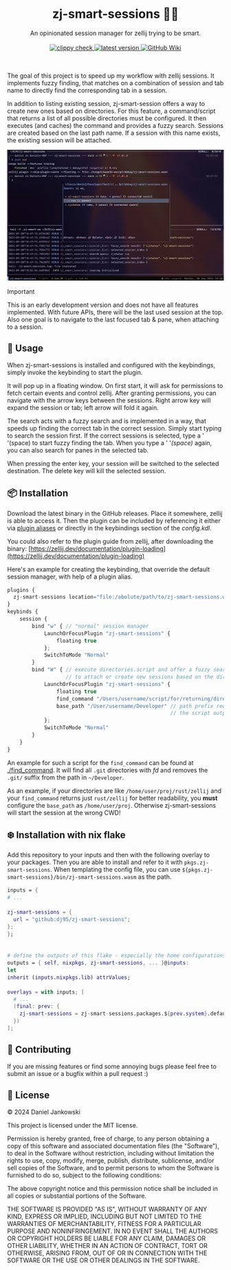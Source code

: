<h1 align="center">zj-smart-sessions 🔀🧠</h1>

<p align="center">
  An opinionated session manager for zellij trying to be smart.
  <br><br>
  <a href="https://github.com/dj95/zj-smart-sessions/actions/workflows/lint.yml">
    <img alt="clippy check" src="https://github.com/dj95/zj-smart-sessions/actions/workflows/lint.yml/badge.svg" />
  </a>
  <a href="https://github.com/dj95/zj-smart-sessions/releases">
    <img alt="latest version" src="https://img.shields.io/github/v/tag/dj95/zj-smart-sessions.svg?sort=semver" />
  </a>
  <a href="https://github.com/dj95/zj-smart-sessions/wiki">
    <img alt="GitHub Wiki" src="https://img.shields.io/badge/documentation-wiki-wiki?logo=github">
  </a>

  <br><br>
  The goal of this project is to speed up my workflow with zellij sessions. It implements fuzzy finding,
  that matches on a combination of session and tab name to directly find the corresponding tab in a
  session.

  In addition to listing existing session, zj-smart-session offers a way to create new ones based on directories.
  For this feature, a command/script that returns a list of all possible directories must be configured. It then
  executes (and caches) the command and provides a fuzzy search. Sessions are created based on the last path
  name. If a session with this name exists, the existing session will be attached.
</p>

![screenshot displaying the session manager](./assets/demo.png)

> [!IMPORTANT]
> This is an early development version and does not have all features implemented. With future APIs, there will be the last used session at the top. Also one goal is to navigate to the last focused tab & pane, when attaching to a session.

## 🚀 Usage

When zj-smart-sessions is installed and configured with the keybindings, simply invoke the keybinding to start the plugin.

It will pop up in a floating window. On first start, it will ask for permissions to fetch certain events and control zellij.
After granting permissions, you can navigate with the arrow keys between the sessions. Right arrow key will expand the session or tab; left arrow will fold it again.

The search acts with a fuzzy search and is implemented in a way, that speeds up finding the correct tab in the correct session.
Simply start typing to search the session first. If the correct sessions is selected, type a ' '(space) to start fuzzy finding the tab. 
When you type a ' '*(space)* again, you can also search for panes in the selected tab.

When pressing the enter key, your session will be switched to the selected destination. The delete key will kill the selected session.

## 📦 Installation

Download the latest binary in the GitHub releases. Place it somewhere, zellij is able to access it. Then the
plugin can be included by referencing it either via [plugin aliases](https://zellij.dev/documentation/plugin-aliases) or directly in the keybindings section of the *config.kdl*.

You could also refer to the plugin guide from zellij, after downloading the binary: [https://zellij.dev/documentation/plugin-loading](https://zellij.dev/documentation/plugin-loading)

Here's an example for creating the keybinding, that override the default session manager, with help of a plugin alias.

```javascript
plugins {
  zj-smart-sessions location="file:/abolute/path/to/zj-smart-sessions.wasm"
}
keybinds {
    session {
        bind "w" { // "normal" session manager
            LaunchOrFocusPlugin "zj-smart-sessions" {
                floating true
            };
            SwitchToMode "Normal"
        }
        bind "W" { // execute directories.script and offer a fuzzy search over the directories
                   // to attach or create new sessions based on the directory name
            LaunchOrFocusPlugin "zj-smart-sessions" {
                floating true
                find_command "/Users/username/script/for/returning/directories.script"
                base_path "/User/username/Developer" // path prefix required for relative paths from
                                                     // the script output
            };
            SwitchToMode "Normal"
        }
    }
}
```

An example for such a script for the `find_command` can be found at [./find_command](./find_command). It will find
all `.git` directories with *fd* and removes the `.git/` suffix from the path in `~/Developer`.

As an example, if your directories are like `/home/user/proj/rust/zellij` and your `find_command` returns just
`rust/zellij` for better readability, you **must** configure the `base_path` as `/home/user/proj`. Otherwise
zj-smart-sessions will start the session at the wrong CWD!

## ❄️ Installation with nix flake

Add this repository to your inputs and then with the following overlay to your packages.
Then you are able to install and refer to it with `pkgs.zj-smart-sessions`. When templating the
config file, you can use `${pkgs.zj-smart-sessions}/bin/zj-smart-sessions.wasm` as the path.

```nix
inputs = {
# ...

zj-smart-sessions = {
  url = "github:dj95/zj-smart-sessions";
};
};


# define the outputs of this flake - especially the home configurations
outputs = { self, nixpkgs, zj-smart-sessions, ... }@inputs:
let
inherit (inputs.nixpkgs.lib) attrValues;

overlays = with inputs; [
  # ...
  (final: prev: {
    zj-smart-sessions = zj-smart-sessions.packages.${prev.system}.default;
  })
];
```


## 🤝 Contributing

If you are missing features or find some annoying bugs please feel free to submit an issue or a bugfix within a pull request :)

## 📝 License

© 2024 Daniel Jankowski

This project is licensed under the MIT license.

Permission is hereby granted, free of charge, to any person obtaining a copy
of this software and associated documentation files (the "Software"), to deal
in the Software without restriction, including without limitation the rights
to use, copy, modify, merge, publish, distribute, sublicense, and/or sell
copies of the Software, and to permit persons to whom the Software is
furnished to do so, subject to the following conditions:

The above copyright notice and this permission notice shall be included in all
copies or substantial portions of the Software.

THE SOFTWARE IS PROVIDED "AS IS", WITHOUT WARRANTY OF ANY KIND, EXPRESS OR
IMPLIED, INCLUDING BUT NOT LIMITED TO THE WARRANTIES OF MERCHANTABILITY,
FITNESS FOR A PARTICULAR PURPOSE AND NONINFRINGEMENT. IN NO EVENT SHALL THE
AUTHORS OR COPYRIGHT HOLDERS BE LIABLE FOR ANY CLAIM, DAMAGES OR OTHER
LIABILITY, WHETHER IN AN ACTION OF CONTRACT, TORT OR OTHERWISE, ARISING FROM,
OUT OF OR IN CONNECTION WITH THE SOFTWARE OR THE USE OR OTHER DEALINGS IN THE
SOFTWARE.
